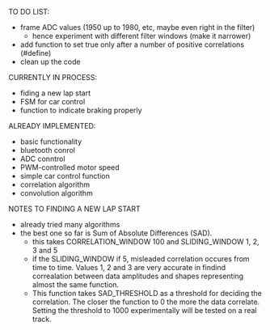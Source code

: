 TO DO LIST:
  - frame ADC values (1950 up to 1980, etc, maybe even right in the filter)
      - hence experiment with different filter windows (make it narrower) 
  - add function to set true only after a number of positive correlations (#define)
  - clean up the code

CURRENTLY IN PROCESS:
  - fiding a new lap start
  - FSM for car control
  - function to indicate braking properly 

ALREADY IMPLEMENTED:
  - basic functionality
  - bluetooth conrol
  - ADC conntrol
  - PWM-controlled motor speed
  - simple car control function
  - correlation algorithm
  - convolution algorithm

NOTES TO FINDING A NEW LAP START
 - already tried many algorithms
 - the best one so far is Sum of Absolute Differences (SAD).
   - this takes CORRELATION_WINDOW 100 and SLIDING_WINDOW 1, 2, 3 and 5
   - if the SLIDING_WINDOW if 5, misleaded correlation occures from time to time. Values 1, 2 and 3 are very accurate in findind correalation between data amplitudes and shapes representing almost the same function.
   - This function takes SAD_THRESHOLD as a threshold for deciding the correlation. The closer the function to 0 the more the data correlate. Setting the threshold to 1000 experimentally will be tested on a real track.  

